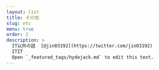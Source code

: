 ```yaml
---
layout: list
title: その他
slug: etc
menu: true
order: 2
description: >
  IT以外の話  [@jin03192](https://twitter.com/jin03192) 
  ITIT
  Open `_featured_tags/hydejack.md` to edit this text.
---
```


